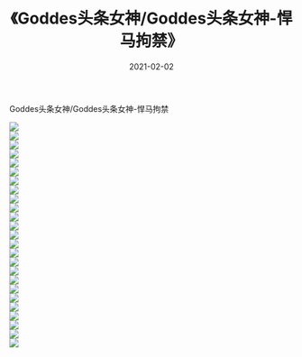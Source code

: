 ﻿---
layout: post
title:  《Goddes头条女神/Goddes头条女神-悍马拘禁》
date:   2021-02-02
img: http://pic.660000.xyz/1:/网络美图/2021/Goddes头条女神/Goddes头条女神-悍马拘禁/000.jpg
categories: [美女, 清纯, 唯美]
---

Goddes头条女神/Goddes头条女神-悍马拘禁

 ![](http://pic.660000.xyz/1:/网络美图/2021/Goddes头条女神/Goddes头条女神-悍马拘禁/001.jpg) <br>![](http://pic.660000.xyz/1:/网络美图/2021/Goddes头条女神/Goddes头条女神-悍马拘禁/002.jpg) <br>![](http://pic.660000.xyz/1:/网络美图/2021/Goddes头条女神/Goddes头条女神-悍马拘禁/003.jpg) <br>![](http://pic.660000.xyz/1:/网络美图/2021/Goddes头条女神/Goddes头条女神-悍马拘禁/004.jpg) <br>![](http://pic.660000.xyz/1:/网络美图/2021/Goddes头条女神/Goddes头条女神-悍马拘禁/005.jpg) <br>![](http://pic.660000.xyz/1:/网络美图/2021/Goddes头条女神/Goddes头条女神-悍马拘禁/006.jpg) <br>![](http://pic.660000.xyz/1:/网络美图/2021/Goddes头条女神/Goddes头条女神-悍马拘禁/007.jpg) <br>![](http://pic.660000.xyz/1:/网络美图/2021/Goddes头条女神/Goddes头条女神-悍马拘禁/008.jpg) <br>![](http://pic.660000.xyz/1:/网络美图/2021/Goddes头条女神/Goddes头条女神-悍马拘禁/009.jpg) <br>![](http://pic.660000.xyz/1:/网络美图/2021/Goddes头条女神/Goddes头条女神-悍马拘禁/010.jpg) <br>![](http://pic.660000.xyz/1:/网络美图/2021/Goddes头条女神/Goddes头条女神-悍马拘禁/011.jpg) <br>![](http://pic.660000.xyz/1:/网络美图/2021/Goddes头条女神/Goddes头条女神-悍马拘禁/012.jpg) <br>![](http://pic.660000.xyz/1:/网络美图/2021/Goddes头条女神/Goddes头条女神-悍马拘禁/013.jpg) <br>![](http://pic.660000.xyz/1:/网络美图/2021/Goddes头条女神/Goddes头条女神-悍马拘禁/014.jpg) <br>![](http://pic.660000.xyz/1:/网络美图/2021/Goddes头条女神/Goddes头条女神-悍马拘禁/015.jpg) <br>![](http://pic.660000.xyz/1:/网络美图/2021/Goddes头条女神/Goddes头条女神-悍马拘禁/016.jpg) <br>![](http://pic.660000.xyz/1:/网络美图/2021/Goddes头条女神/Goddes头条女神-悍马拘禁/017.jpg) <br>![](http://pic.660000.xyz/1:/网络美图/2021/Goddes头条女神/Goddes头条女神-悍马拘禁/018.jpg) <br>![](http://pic.660000.xyz/1:/网络美图/2021/Goddes头条女神/Goddes头条女神-悍马拘禁/019.jpg) <br>![](http://pic.660000.xyz/1:/网络美图/2021/Goddes头条女神/Goddes头条女神-悍马拘禁/020.jpg) <br>![](http://pic.660000.xyz/1:/网络美图/2021/Goddes头条女神/Goddes头条女神-悍马拘禁/021.jpg) <br>![](http://pic.660000.xyz/1:/网络美图/2021/Goddes头条女神/Goddes头条女神-悍马拘禁/022.jpg) <br>![](http://pic.660000.xyz/1:/网络美图/2021/Goddes头条女神/Goddes头条女神-悍马拘禁/023.jpg) <br>![](http://pic.660000.xyz/1:/网络美图/2021/Goddes头条女神/Goddes头条女神-悍马拘禁/024.jpg) <br>![](http://pic.660000.xyz/1:/网络美图/2021/Goddes头条女神/Goddes头条女神-悍马拘禁/025.jpg) <br>